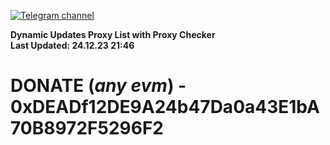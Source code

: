 [![Telegram channel](https://img.shields.io/endpoint?url=https://runkit.io/damiankrawczyk/telegram-badge/branches/master?url=https://t.me/n4z4v0d)](https://t.me/n4z4v0d) 

**Dynamic Updates Proxy List with Proxy Checker**  
**Last Updated: 24.12.23 21:46**

# DONATE (_any evm_) - 0xDEADf12DE9A24b47Da0a43E1bA70B8972F5296F2
